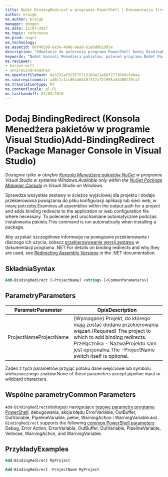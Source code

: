 ```yaml
---
title: NuGet BindingRedirect w programie PowerShell | Dokumentacja firmy Microsoft
author: kraigb
ms.author: kraigb
manager: ghogen
ms.date: 12/07/2017
ms.topic: reference
ms.prod: nuget
ms.technology: 
ms.assetid: 90f4dcb0-6e5a-4948-8ea9-62e0d061d95a
description: "Odwołanie do polecenia programu PowerShell Dodaj BindingRedirect w konsoli Menedżera pakietów NuGet w programie Visual Studio."
keywords: "NuGet konsoli Menedżera pakietów, poleceń programu NuGet Powershell NuGet w programie PowerShell, Dodaj BindingRedirect"
ms.reviewer:
- karann-msft
- unniravindranathan
ms.openlocfilehash: 6a3232af925f75713168421e68f2773060c5ebaa
ms.sourcegitcommit: a40c1c1cc05a46410f317a72f695ad1d80f39fa2
ms.translationtype: MT
ms.contentlocale: pl-PL
ms.lasthandoff: 01/05/2018
---
```

# <a name="add-bindingredirect-package-manager-console-in-visual-studio"></a><span data-ttu-id="1c209-104">Dodaj BindingRedirect (Konsola Menedżera pakietów w programie Visual Studio)</span><span class="sxs-lookup"><span data-stu-id="1c209-104">Add-BindingRedirect (Package Manager Console in Visual Studio)</span></span>

<span data-ttu-id="1c209-105">*Dostępne tylko w obrębie [Konsola Menedżera pakietów NuGet](Package-Manager-Console.md) w programie Visual Studio w systemie Windows.*</span><span class="sxs-lookup"><span data-stu-id="1c209-105">*Available only within the [NuGet Package Manager Console](Package-Manager-Console.md) in Visual Studio on Windows.*</span></span>

<span data-ttu-id="1c209-106">Sprawdza wszystkie zestawy w ścieżce wyjściowej dla projektu i dodaje przekierowania powiązania do pliku konfiguracji aplikacji lub sieci web, w miarę potrzeby.</span><span class="sxs-lookup"><span data-stu-id="1c209-106">Examines all assemblies within the output path for a project and adds binding redirects to the application or web configuration file where necessary.</span></span> <span data-ttu-id="1c209-107">To polecenie jest uruchamiane automatycznie podczas instalowania pakietu.</span><span class="sxs-lookup"><span data-stu-id="1c209-107">This command is run automatically when installing a package.</span></span>

<span data-ttu-id="1c209-108">Aby uzyskać szczegółowe informacje na powiązanie przekierowania i dlaczego ich użycia, zobacz [przekierowywanie wersji zestawu](/dotnet/framework/configure-apps/redirect-assembly-versions) w dokumentacji programu .NET.</span><span class="sxs-lookup"><span data-stu-id="1c209-108">For details on binding redirects and why they are used, see [Redirecting Assembly Versions](/dotnet/framework/configure-apps/redirect-assembly-versions) in the .NET documentation.</span></span>

## <a name="syntax"></a><span data-ttu-id="1c209-109">Składnia</span><span class="sxs-lookup"><span data-stu-id="1c209-109">Syntax</span></span>

```ps
Add-BindingRedirect [-ProjectName] <string> [<CommonParameters>]
```

## <a name="parameters"></a><span data-ttu-id="1c209-110">Parametry</span><span class="sxs-lookup"><span data-stu-id="1c209-110">Parameters</span></span>

| <span data-ttu-id="1c209-111">Parametr</span><span class="sxs-lookup"><span data-stu-id="1c209-111">Parameter</span></span> | <span data-ttu-id="1c209-112">Opis</span><span class="sxs-lookup"><span data-stu-id="1c209-112">Description</span></span> |
| --- | --- |
| <span data-ttu-id="1c209-113">ProjectName</span><span class="sxs-lookup"><span data-stu-id="1c209-113">ProjectName</span></span> | <span data-ttu-id="1c209-114">(Wymagane) Projekt, do którego mają zostać dodane przekierowania wiązań.</span><span class="sxs-lookup"><span data-stu-id="1c209-114">(Required) The project to which to add binding redirects.</span></span> <span data-ttu-id="1c209-115">Przełącznika - NazwaProjektu sam jest opcjonalna.</span><span class="sxs-lookup"><span data-stu-id="1c209-115">The -ProjectName switch itself is optional.</span></span> |

<span data-ttu-id="1c209-116">Żaden z tych parametrów przyjąć potoku dane wejściowe lub symbolu wieloznacznego znaków.</span><span class="sxs-lookup"><span data-stu-id="1c209-116">None of these parameters accept pipeline input or wildcard characters.</span></span>

## <a name="common-parameters"></a><span data-ttu-id="1c209-117">Wspólne parametry</span><span class="sxs-lookup"><span data-stu-id="1c209-117">Common Parameters</span></span>

<span data-ttu-id="1c209-118">`Add-BindingRedirect`obsługuje następujące [typowe parametry programu PowerShell](http://go.microsoft.com/fwlink/?LinkID=113216): debugowania, akcja błędu ErrorVariable, OutBuffer, OutVariable, PipelineVariable, pełne, WarningAction i WarningVariable.</span><span class="sxs-lookup"><span data-stu-id="1c209-118">`Add-BindingRedirect` supports the following [common PowerShell parameters](http://go.microsoft.com/fwlink/?LinkID=113216): Debug, Error Action, ErrorVariable, OutBuffer, OutVariable, PipelineVariable, Verbose, WarningAction, and WarningVariable.</span></span>

## <a name="examples"></a><span data-ttu-id="1c209-119">Przykłady</span><span class="sxs-lookup"><span data-stu-id="1c209-119">Examples</span></span>

```ps
Add-BindingRedirect MyProject

Add-BindingRedirect -ProjectName MyProject
```